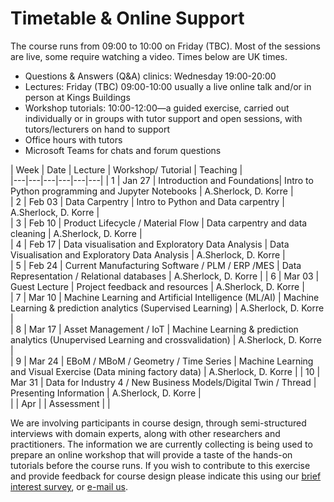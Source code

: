 # Timetable & Online Support

The course runs from 09:00 to 10:00 on Friday (TBC). <!-- Any activity will happen online on Collaborate. Collaborate can be accessed through this link:(LINK) -->
Most of the sessions are live, some require watching a video.
Times below are UK times.
* Questions & Answers (Q&A) clinics: Wednesday 19:00-20:00
* Lectures: Friday (TBC) 09:00-10:00 usually a live online talk and/or in person at Kings Buildings
* Workshop tutorials: 10:00-12:00—a guided exercise, carried out individually or in groups with tutor support and open sessions, with tutors/lecturers on hand to support
* Office hours with tutors
* Microsoft Teams for chats and forum questions

|  Week | Date | Lecture | Workshop/ Tutorial  | Teaching  |    
|---|---|---|---|---|---|
| 1 |  Jan 27 | Introduction and Foundations| Intro to Python programming and Jupyter Notebooks  | A.Sherlock, D. Korre  |  
| 2 | Feb 03  | Data Carpentry |  Intro to Python and Data carpentry |  A.Sherlock, D. Korre  |   
| 3 | Feb 10  | Product Lifecycle / Material Flow  |  Data carpentry and data cleaning |  A.Sherlock, D. Korre  |   
| 4 | Feb 17  | Data visualisation and Exploratory Data Analysis  | Data Visualisation and Exploratory Data Analysis  |  A.Sherlock, D. Korre  |   
| 5 | Feb 24  | Current Manufacturing Software / PLM / ERP /MES  |  Data Representation / Relational databases |  A.Sherlock, D. Korre  |
| 6 | Mar 03  | Guest Lecture  | Project feedback and resources  | A.Sherlock, D. Korre  |    
| 7 | Mar 10  | Machine Learning and Artificial Intelligence (ML/AI)  | Machine Learning & prediction analytics (Supervised Learning)   | A.Sherlock, D. Korre  |   
| 8 | Mar 17  | Asset Management / IoT  | Machine Learning & prediction analytics (Unupervised Learning and crossvalidation)  | A.Sherlock, D. Korre   |   
| 9 | Mar 24 | EBoM / MBoM / Geometry / Time Series | Machine Learning and Visual Exercise (Data mining factory data)  |  A.Sherlock, D. Korre  | 
| 10 | Mar 31  | Data for Industry 4 / New Business Models/Digital Twin / Thread |  Presenting Information  | A.Sherlock, D. Korre   |   
|  | Apr  |   | Assessment |  |   


<!-- Visual literacy and culture, visualisation design and target audience all account for differences in interpretation and use of visualisations. How do you design to ensure your audience receives the message you intend to deliver?

Our approach to teaching data visualisation is to present first foundational lectures in data visualisation, to build or improve on visual literacy. Successfully designing and implementing visualisations that inform the end user and/or support decision-making and task completion requires a combination of creativity, a scientific approach to methodology, context awareness and/or domain expertise.

We have learnt from experience in the field that a hands-on approach, often harnessing multiple perspectives on a data visualisation task, provides an advantage. Participants may complete the course at a distance and through online access of material (including recorded tutorials and demonstrations) and delivery of assignments and projects only. We will add value with a blended approach that supplement online learning with dedicated discussion and tutorial sessions, workshops and invited seminars, and individual "consultancy" sessions, via a virtual classroom. -->

We are involving participants in course design, through semi-structured interviews with domain experts, along with other researchers and practitioners. The information we are currently collecting is being used to prepare an online workshop that will provide a taste of the hands-on tutorials before the course runs. If you wish to contribute to this exercise and provide feedback for course design please indicate this using our [brief interest survey](https://forms.gle/9ZWPn8fDHZiDXNBR9), or [e-mail us](mailto:datascimanu@gmail.com).

